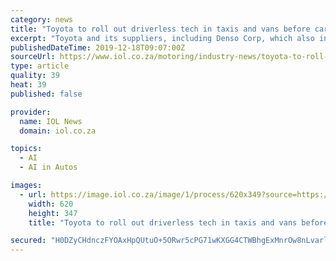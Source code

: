 ```yaml
---
category: news
title: "Toyota to roll out driverless tech in taxis and vans before cars"
excerpt: "Toyota and its suppliers, including Denso Corp, which also invests in TRI-AD, is adopting a longer view toward cars with self-driving technology and artificial intelligence (AI) than many competitors that already market vehicles capable of autonomous highway driving. Many of Toyota's rivals, however, have pared development targets after fatal ..."
publishedDateTime: 2019-12-18T09:07:00Z
sourceUrl: https://www.iol.co.za/motoring/industry-news/toyota-to-roll-out-driverless-tech-in-taxis-and-vans-before-cars-39403332
type: article
quality: 39
heat: 39
published: false

provider:
  name: IOL News
  domain: iol.co.za

topics:
  - AI
  - AI in Autos

images:
  - url: https://image.iol.co.za/image/1/process/620x349?source=https://inm-baobab-prod-eu-west-1.s3.amazonaws.com/public/inm/iol/media/image/2019/12/18/39403332/21819_1_1_s.jpg&operation=CROP&offset=0x118&resize=1920x1075
    width: 620
    height: 347
    title: "Toyota to roll out driverless tech in taxis and vans before cars"

secured: "H0DZyCHdnczFYOAxHpQUtuO+5ORwr5cPG71wKXGG4CTWBhgExMnrOw8nLvarly/yPsPVx5kVB6eUnMpVJBUgyk/Av9qtaySVehLUtcQHuhoatzHA6rkpWFkcQ6XlSSpXnX//3lYl7QWCqS6jc3ugVVGt4MSt8XbDovrMdcHQwGfqjq6+N6a+/R5Gde29TIVcg+eKKZF3TzD1tFvpWZ/v60Yt8/Izw5Zlrc35Tlv0AMqPmaBBEqFbd1zr7BhYVDkQpV3Cf2RGeYEcFKZHJZid3kmdHpfiQ8hQ6xzlFlhZkrOyfNVzGg50lvBmmbws5oat17W1P9CI5CrEM+kYPQIoUr8uCBWnOWFI3nQaXgV7fsLF6qa5TgzZGKKHaS9kxFNz4SLp9GsVAOQ59pmaFiPi2Z7OwMgAFxXeIb0UtfKU+qbs3D5xQAgw5X5kYkVc1x8Dlf7eqEM01jO2R5OEK/Q99w==;6i19Kl865WaI34qdhieRqA=="
---
```


